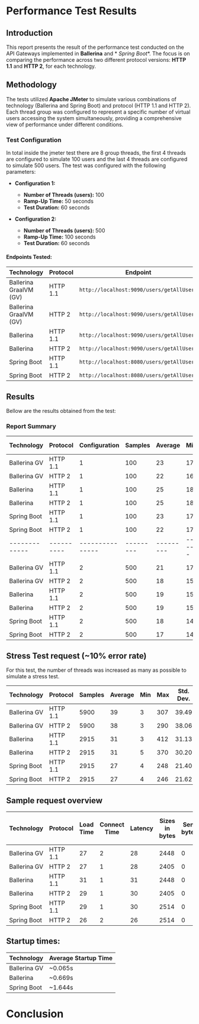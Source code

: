 # Performance Test Results

## Introduction

This report presents the result of the performance test conducted on the API Gateways implemented in **Ballerina** and *
*Spring Boot**.
The focus is on comparing the performance across two different protocol versions: **HTTP 1.1** and **HTTP 2**, for each
technology.

## Methodology

The tests utilized **Apache JMeter** to simulate various combinations of technology (Ballerina and Spring Boot) and
protocol (HTTP 1.1 and HTTP 2).
Each thread group was configured to represent a specific number of virtual users accessing the system simultaneously,
providing a comprehensive view of performance under different conditions.

### Test Configuration

In total inside the jmeter test there are 8 group threads, the first 4 threads are configured to simulate 100 users and
the last 4 threads are configured to simulate 500 users. The test was configured with the following parameters:

- **Configuration 1:**
    - **Number of Threads (users):** 100
    - **Ramp-Up Time:** 50 seconds
    - **Test Duration:** 60 seconds

- **Configuration 2:**
    - **Number of Threads (users):** 500
    - **Ramp-Up Time:** 100 seconds
    - **Test Duration:** 60 seconds

#### Endpoints Tested:

| Technology             | Protocol | Endpoint                                  |
|------------------------|----------|-------------------------------------------|
| Ballerina GraalVM (GV) | HTTP 1.1 | `http://localhost:9090/users/getAllUsers` |
| Ballerina GraalVM (GV) | HTTP 2   | `http://localhost:9090/users/getAllUsers` |
| Ballerina              | HTTP 1.1 | `http://localhost:9090/users/getAllUsers` |
| Ballerina              | HTTP 2   | `http://localhost:9090/users/getAllUsers` |
| Spring Boot            | HTTP 1.1 | `http://localhost:8080/users/getAllUsers` |
| Spring Boot            | HTTP 2   | `http://localhost:8080/users/getAllUsers` |

## Results

Bellow are the results obtained from the test:

### Report Summary

| Technology    | Protocol   | Configuration   | Samples   | Average   | Min   | Max   | Std. Dev.   | Error (%) | Throughput (sec) | Received (KB/sec) | Sent (KB/sec) | Avg. Bytes   |
|---------------|------------|-----------------|-----------|-----------|-------|-------|-------------|-----------|------------------|-------------------|---------------|--------------|
| Ballerina GV  | HTTP 1.1   | 1               | 100       | 23        | 17    | 34    | 4.18        | 0.000     | 2.01935          | 4.83              | 0.00          | 2448.0       |
| Ballerina GV  | HTTP 2     | 1               | 100       | 22        | 16    | 32    | 4.06        | 0.000     | 2.01955          | 4.76              | 0.00          | 2405.0       |
| Ballerina     | HTTP 1.1   | 1               | 100       | 25        | 18    | 139   | 12.29       | 0.000     | 2.02298          | 4.84              | 0.00          | 2448.0       |
| Ballerina     | HTTP 2     | 1               | 100       | 25        | 18    | 152   | 13.52       | 0.000     | 2.02253          | 4.75              | 0.00          | 2405.0       |
| Spring Boot   | HTTP 1.1   | 1               | 100       | 23        | 17    | 116   | 10.08       | 0.000     | 2.02224          | 4.96              | 0.00          | 2514.0       |
| Spring Boot   | HTTP 2     | 1               | 100       | 22        | 17    | 116   | 10.18       | 0.000     | 2.02184          | 4.96              | 0.00          | 2514.0       |
| ------------- | ---------- | --------------- | --------- | --------- | ----- | ----- | ----------- | --------- | ---------------- | ----------------- | ------------- | ------------ |
| Ballerina GV  | HTTP 1.1   | 2               | 500       | 21        | 17    | 38    | 2.43        | 0.000     | 5.00902          | 11.97             | 0.00          | 2448.0       |
| Ballerina GV  | HTTP 2     | 2               | 500       | 18        | 15    | 32    | 1.72        | 0.000     | 5.00917          | 11.76             | 0.00          | 2405.0       |
| Ballerina     | HTTP 1.1   | 2               | 500       | 19        | 15    | 128   | 5.62        | 0.000     | 5.01128          | 11.98             | 0.00          | 2448.0       |
| Ballerina     | HTTP 2     | 2               | 500       | 19        | 15    | 143   | 6.59        | 0.000     | 5.00937          | 11.77             | 0.00          | 2405.0       |
| Spring Boot   | HTTP 1.1   | 2               | 500       | 18        | 14    | 61    | 3.43        | 0.000     | 5.00927          | 12.30             | 0.00          | 2514.0       |
| Spring Boot   | HTTP 2     | 2               | 500       | 17        | 14    | 51    | 2.57        | 0.000     | 5.00947          | 12.30             | 0.00          | 2514.0       |

## Stress Test request (~10% error rate)

For this test, the number of threads was increased as many as possible to simulate a stress test.

| Technology   | Protocol | Samples | Average | Min | Max | Std. Dev. | Error (%) | Throughput (sec) | Received (KB/sec) | Sent (KB/sec) | Avg. Bytes |
|--------------|----------|---------|---------|-----|-----|-----------|-----------|------------------|-------------------|---------------|------------|
| Ballerina GV | HTTP 1.1 | 5900    | 39      | 3   | 307 | 39.49     | 7.695     | 124.64087        | 298.75            | 0.00          | 2454.4     |
| Ballerina GV | HTTP 2   | 5900    | 38      | 3   | 290 | 38.06     | 7.915     | 124.97352        | 294.73            | 0.00          | 2415.0     |
| Ballerina    | HTTP 1.1 | 2915    | 31      | 3   | 412 | 31.13     | 8.199     | 58.83065         | 141.03            | 0.00          | 2454.8     |
| Ballerina    | HTTP 2   | 2915    | 31      | 5   | 370 | 30.20     | 8.096     | 58.83778         | 138.77            | 0.00          | 2415.2     |
| Spring Boot  | HTTP 1.1 | 2915    | 27      | 4   | 248 | 21.40     | 8.096     | 58.62714         | 144.01            | 0.00          | 2515.4     |
| Spring Boot  | HTTP 2   | 2915    | 27      | 4   | 246 | 21.62     | 8.027     | 58.81997         | 144.49            | 0.00          | 2515.4     |
## Sample request overview

| Technology   | Protocol | Load Time | Connect Time | Latency | Sizes in bytes | Sent bytes | Headers size in bytes | Body size in bytes |
|--------------|----------|-----------|--------------|---------|----------------|------------|-----------------------|--------------------|
| Ballerina GV | HTTP 1.1 | 27        | 2            | 28      | 2448           | 0          | 235                   | 2213               |
| Ballerina GV | HTTP 2   | 27        | 1            | 28      | 2405           | 0          | 192                   | 2213               |
| Ballerina    | HTTP 1.1 | 31        | 1            | 31      | 2448           | 0          | 235                   | 2213               |
| Ballerina    | HTTP 2   | 29        | 1            | 30      | 2405           | 0          | 192                   | 2213               |
| Spring Boot  | HTTP 1.1 | 29        | 1            | 30      | 2514           | 0          | 387                   | 2127               |
| Spring Boot  | HTTP 2   | 26        | 2            | 26      | 2514           | 0          | 387                   | 2127               |

## Startup times:

| Technology   | Average Startup Time |
|--------------|----------------------|
| Ballerina GV | ~0.065s              |
| Ballerina    | ~0.669s              |
| Spring Boot  | ~1.644s              |

# Conclusion
